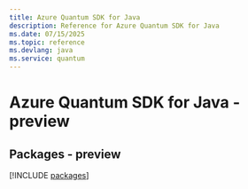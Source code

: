 ```yaml
---
title: Azure Quantum SDK for Java
description: Reference for Azure Quantum SDK for Java
ms.date: 07/15/2025
ms.topic: reference
ms.devlang: java
ms.service: quantum
---
```

# Azure Quantum SDK for Java - preview
## Packages - preview
[!INCLUDE [packages](quantum-index.md)]